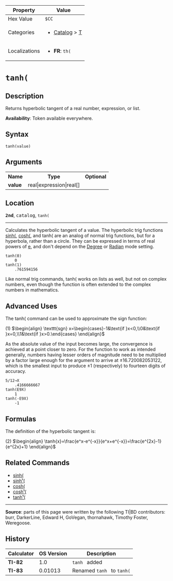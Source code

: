 | Property      | Value |
|---------------|-------|
| Hex Value     | `$CC`|
| Categories    | <ul><li>[Catalog](<../categories/Catalog.md>) > [T](<../categories/Catalog.md#T>)</li></ul> |
| Localizations | <ul><li><b>FR</b>: `th(`</li></ul> |

# `tanh(`

## Description
Returns hyperbolic tangent of a real number, expression, or list.


<b>Availability</b>: Token available everywhere.

## Syntax
`tanh(value)`

## Arguments
<table>
<tr><th>Name</th><th>Type</th><th>Optional</th></tr>

<tr><td><b>value</b></td><td>real|expression|real[]</td><td></td></tr>

</table>

## Location
<tt><kbd><b>2nd</b></kbd></tt>, <kbd>catalog</kbd>, `tanh(`
<hr>

Calculates the hyperbolic tangent of a value. The hyperbolic trig functions [sinh(](sinh\(.md), [cosh(](cosh\(.md), and tanh( are an analog of normal trig functions, but for a hyperbola, rather than a circle. They can be expressed in terms of real powers of [e](e-value), and don't depend on the [Degree](degree-mode) or [Radian](radian-mode) mode setting.

```ti-basic
tanh(0)
    0
tanh(1)
    .761594156
```

Like normal trig commands, tanh( works on lists as well, but not on complex numbers, even though the function is often extended to the complex numbers in mathematics.

## Advanced Uses

The tanh( command can be used to approximate the sign function:

(1) $`\begin{align} \texttt{sgn} x=\begin{cases}-1&\text{if }x<0,\\0&\text{if }x=0,\\1&\text{if }x>0.\end{cases} \end{align}`$ 

As the absolute value of the input becomes large, the convergence is achieved at a point closer to zero. For the function to work as intended generally, numbers having lesser orders of magnitude need to be multiplied by a factor large enough for the argument to arrive at ±16.720082053122, which is the smallest input to produce ±1 (respectively) to fourteen digits of accuracy.

```ti-basic
5/12→X
    .4166666667
tanh(E9X)
    1
tanh(-E9X)
    -1
```

## Formulas

The definition of the hyperbolic tangent is:

(2) $`\begin{align} \tanh{x}=\frac{e^x-e^{-x}}{e^x+e^{-x}}=\frac{e^{2x}-1}{e^{2x}+1} \end{align}`$ 

## Related Commands

*   [sinh(](sinh\(.md)
*   [sinhֿ¹(](sinhֿ¹\(.md)
*   [cosh(](cosh\(.md)
*   [coshֿ¹(](coshֿ¹\(.md)
*   [tanhֿ¹(](tanhֿ¹\(.md)

* * *

**Source**: parts of this page were written by the following TI|BD contributors: burr, DarkerLine, Edward H, GoVegan, thornahawk, Timothy Foster, Weregoose.

## History
| Calculator | OS Version | Description |
|------------|------------|-------------|
| <b>TI-82</b> | 1.0 | `tanh ` added |
| <b>TI-83</b> | 0.01013 | Renamed `tanh ` to `tanh(`


